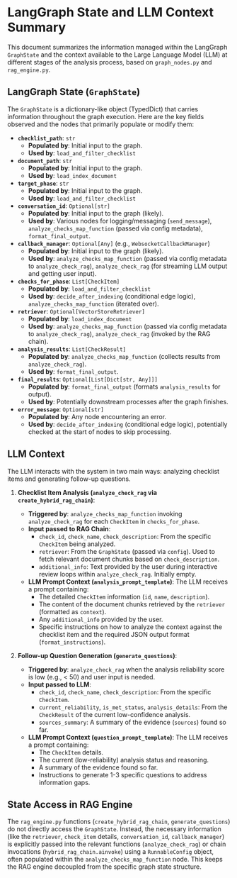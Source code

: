 # LangGraph State and LLM Context Summary

This document summarizes the information managed within the LangGraph `GraphState` and the context available to the Large Language Model (LLM) at different stages of the analysis process, based on `graph_nodes.py` and `rag_engine.py`.

## LangGraph State (`GraphState`)

The `GraphState` is a dictionary-like object (TypedDict) that carries information throughout the graph execution. Here are the key fields observed and the nodes that primarily populate or modify them:

*   **`checklist_path`**: `str`
    *   **Populated by**: Initial input to the graph.
    *   **Used by**: `load_and_filter_checklist`
*   **`document_path`**: `str`
    *   **Populated by**: Initial input to the graph.
    *   **Used by**: `load_index_document`
*   **`target_phase`**: `str`
    *   **Populated by**: Initial input to the graph.
    *   **Used by**: `load_and_filter_checklist`
*   **`conversation_id`**: `Optional[str]`
    *   **Populated by**: Initial input to the graph (likely).
    *   **Used by**: Various nodes for logging/messaging (`send_message`), `analyze_checks_map_function` (passed via config metadata), `format_final_output`.
*   **`callback_manager`**: `Optional[Any]` (e.g., `WebsocketCallbackManager`)
    *   **Populated by**: Initial input to the graph (likely).
    *   **Used by**: `analyze_checks_map_function` (passed via config metadata to `analyze_check_rag`), `analyze_check_rag` (for streaming LLM output and getting user input).
*   **`checks_for_phase`**: `List[CheckItem]`
    *   **Populated by**: `load_and_filter_checklist`
    *   **Used by**: `decide_after_indexing` (conditional edge logic), `analyze_checks_map_function` (iterated over).
*   **`retriever`**: `Optional[VectorStoreRetriever]`
    *   **Populated by**: `load_index_document`
    *   **Used by**: `analyze_checks_map_function` (passed via config metadata to `analyze_check_rag`), `analyze_check_rag` (invoked by the RAG chain).
*   **`analysis_results`**: `List[CheckResult]`
    *   **Populated by**: `analyze_checks_map_function` (collects results from `analyze_check_rag`).
    *   **Used by**: `format_final_output`.
*   **`final_results`**: `Optional[List[Dict[str, Any]]]`
    *   **Populated by**: `format_final_output` (formats `analysis_results` for output).
    *   **Used by**: Potentially downstream processes after the graph finishes.
*   **`error_message`**: `Optional[str]`
    *   **Populated by**: Any node encountering an error.
    *   **Used by**: `decide_after_indexing` (conditional edge logic), potentially checked at the start of nodes to skip processing.

## LLM Context

The LLM interacts with the system in two main ways: analyzing checklist items and generating follow-up questions.

1.  **Checklist Item Analysis (`analyze_check_rag` via `create_hybrid_rag_chain`)**:
    *   **Triggered by**: `analyze_checks_map_function` invoking `analyze_check_rag` for each `CheckItem` in `checks_for_phase`.
    *   **Input passed to RAG Chain**:
        *   `check_id`, `check_name`, `check_description`: From the specific `CheckItem` being analyzed.
        *   `retriever`: From the `GraphState` (passed via `config`). Used to fetch relevant document chunks based on `check_description`.
        *   `additional_info`: Text provided by the user during interactive review loops within `analyze_check_rag`. Initially empty.
    *   **LLM Prompt Context (`analysis_prompt_template`)**: The LLM receives a prompt containing:
        *   The detailed `CheckItem` information (`id`, `name`, `description`).
        *   The content of the document chunks retrieved by the `retriever` (formatted as `context`).
        *   Any `additional_info` provided by the user.
        *   Specific instructions on how to analyze the context against the checklist item and the required JSON output format (`format_instructions`).

2.  **Follow-up Question Generation (`generate_questions`)**:
    *   **Triggered by**: `analyze_check_rag` when the analysis reliability score is low (e.g., < 50) and user input is needed.
    *   **Input passed to LLM**:
        *   `check_id`, `check_name`, `check_description`: From the specific `CheckItem`.
        *   `current_reliability`, `is_met_status`, `analysis_details`: From the `CheckResult` of the current low-confidence analysis.
        *   `sources_summary`: A summary of the evidence (`sources`) found so far.
    *   **LLM Prompt Context (`question_prompt_template`)**: The LLM receives a prompt containing:
        *   The `CheckItem` details.
        *   The current (low-reliability) analysis status and reasoning.
        *   A summary of the evidence found so far.
        *   Instructions to generate 1-3 specific questions to address information gaps.

## State Access in RAG Engine

The `rag_engine.py` functions (`create_hybrid_rag_chain`, `generate_questions`) do not directly access the `GraphState`. Instead, the necessary information (like the `retriever`, `check_item` details, `conversation_id`, `callback_manager`) is explicitly passed into the relevant functions (`analyze_check_rag`) or chain invocations (`hybrid_rag_chain.ainvoke`) using a `RunnableConfig` object, often populated within the `analyze_checks_map_function` node. This keeps the RAG engine decoupled from the specific graph state structure. 